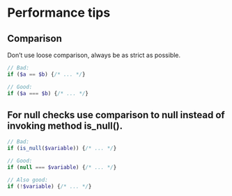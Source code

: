 # Performance tips

## Comparison

Don’t use loose comparison, always be as strict as possible.

```php
// Bad:
if ($a == $b) {/* ... */}

// Good:
if ($a === $b) {/* ... */}
```

## For null checks use comparison to null instead of invoking method is_null().

```php
// Bad:
if (is_null($variable)) {/* ... */}

// Good:
if (null === $variable) {/* ... */}

// Also good:
if (!$variable) {/* ... */}
```

